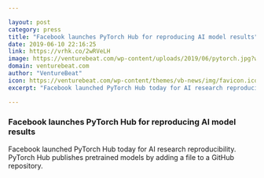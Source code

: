 ```yaml
---

layout: post
category: press
title: "Facebook launches PyTorch Hub for reproducing AI model results"
date: 2019-06-10 22:16:25
link: https://vrhk.co/2wRVeLH
image: https://venturebeat.com/wp-content/uploads/2019/06/pytorch.jpg?w=1200&strip=all
domain: venturebeat.com
author: "VentureBeat"
icon: https://venturebeat.com/wp-content/themes/vb-news/img/favicon.ico
excerpt: "Facebook launched PyTorch Hub today for AI research reproducibility. PyTorch Hub publishes pretrained models by adding a file to a GitHub repository."

---
```


### Facebook launches PyTorch Hub for reproducing AI model results

Facebook launched PyTorch Hub today for AI research reproducibility. PyTorch Hub publishes pretrained models by adding a file to a GitHub repository.